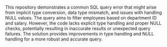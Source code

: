 This repository demonstrates a common SQL query error that might arise from implicit type conversion, data type mismatch, and issues with handling NULL values.  The query aims to filter employees based on department ID and salary.  However, the code lacks explicit type handling and proper NULL checks, potentially resulting in inaccurate results or unexpected query failures.  The solution provides improvements in type handling and NULL handling for a more robust and accurate query. 